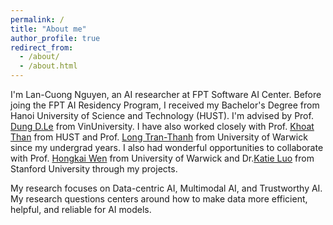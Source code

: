 ```yaml
---
permalink: /
title: "About me"
author_profile: true
redirect_from: 
  - /about/
  - /about.html
---
```


I'm Lan-Cuong Nguyen, an AI researcher at FPT Software AI Center. Before joing the FPT AI Residency Program, I received my Bachelor's Degree from Hanoi University of Science and Technology (HUST). I'm advised by Prof. [Dung D.Le](https://andrew-dungle.github.io) from VinUniversity. I have also worked closely with Prof. [Khoat Than](https://users.soict.hust.edu.vn/khoattq/) from HUST and Prof. [Long Tran-Thanh](https://warwick.ac.uk/fac/sci/dcs/people/long_tran-thanh/) from University of Warwick since my undergrad years. I also had wonderful opportunities to collaborate with Prof. [Hongkai Wen](https://hongkaiw.github.io/) from University of Warwick and Dr.[Katie Luo](https://www.cs.cornell.edu/~katieluo/) from Stanford University through my projects.

My research focuses on Data-centric AI, Multimodal AI, and Trustworthy AI. My research questions centers around how to make data more efficient, helpful, and reliable for AI models.